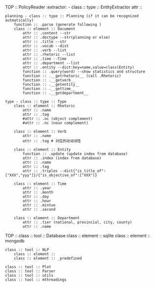 TOP :: PolicyReader
    :extractor:
        - class :: type ::  EntityExtractor
            attr :: 
        

	planning - class :: type :: Planning (if it can be recognized autmatically)
		function :: .parse (generate following )
		class :: element :: Document
			attr :: .content --str
			attr :: .doctype --str(planning or else)
			attr :: .title --str
			attr :: .vocab --dist
			attr :: .verb --list
			attr :: .rhetoric --list
			attr :: .time --Time
			attr :: .department --list
			attr :: .entity --dict:key=name,value=class(Entity)
			function :: .query(word) --show statistics and structure
			function :: .__getrhetoric__ (call .Rhetoric)
			function :: .__getverb__
			function :: .__getentity__
			function :: .__gettime__
			function :: .__getdepartment__
			
    type - class :: type :: Type
		class :: element :: Rhetoric
			attr :: .name
			attr :: .tag
			#attr :: .oc (object complement)
			#attr :: .nc (noun complement)

		class :: element :: Verb
			attr :: .name
			attr :: .tag # 对应的动词词性

		class :: element :: Entity
    		function :: .update (update index from database)
			attr :: .index (index from database)
			attr :: .name
			attr :: .tag 
			attr :: .triples --dict{"is_title_of":["XXX","yyy"]}/{"is_objective_of":["XXX"]}

		class :: element :: Time
			attr :: .year
			attr :: .month
			attr :: .day
			attr :: .hour
			attr :: .mintue
			attr :: .second

		class :: element :: Department
			attr :: .tier (national, provincial, city, county)
			attr :: .name
			

TOP :: 
	class :: tool :: Database
		class :: element :: sqlite
		class :: element :: mongodb

	class :: tool :: NLP
		class :: element :: 
		class :: element :: _predefined

	class :: tool :: Plot
	class :: tool :: Parser
	class :: tool :: utils
	class :: tool :: mthreadings


